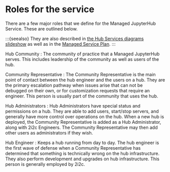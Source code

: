 # Roles for the service

There are a few major roles that we define for the Managed JupyterHub Service.
These are outlined below.

:::{seealso}
They are also described in [the Hub Services diagrams slideshow](https://docs.google.com/presentation/d/1kqrviwVOoZfey_rujhIasdkKZmlYgxV-1J2AG-nr3VY/edit#slide=id.ge3f2127292_0_573) as well as in the [Managed Service Plan](https://docs.google.com/document/d/1Ka7tgJe7HR8EmS_MMakrYztgfkJT_iFksPsWHdQBqhM/edit?usp=sharing).
:::

Hub Community
: The community of practice that a Managed JupyterHub serves.
  This includes leadership of the community as well as users of the hub.

Community Representative
: The Community Representative is the main point of contact between the hub engineer and the users on a hub.
  They are the primary escalation pathway when issues arise that can not be debugged on their own, or for customization requests that require an engineer.
  This person is usually part of the community that uses the hub.

Hub Administrators
: Hub Administrators have special status and permissions on a hub.
  They are able to add users, start/stop servers, and generally have more control over operations on the hub.
  When a new hub is deployed, the Community Representative is added as a Hub Administrator, along with 2i2c Engineers.
  The Community Representative may then add other users as administrators if they wish.

Hub Engineer
: Keeps a hub running from day to day.
  The hub engineer is the first wave of defense when a Community Representative has determined that something is technically wrong on the hub infrastructure.
  They also perform development and upgrades on hub infrastructure.
  This person is generally employed by 2i2c.

